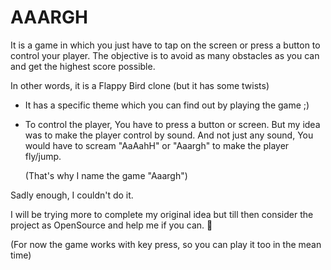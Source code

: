 # AAARGH

It is a game in which you just have to tap on the screen or press a button to control your player. The objective is to avoid as many obstacles as you can and get the highest score possible.

In other words, it is a Flappy Bird clone (but it has some twists)
- It has a specific theme which you can find out by playing the game ;)
- To control the player, You have to press a button or screen. But my idea was to make the player control by sound. And not just any sound, You would have to scream "AaAahH" or "Aaargh" to make the player fly/jump.
  
  (That's why I name the game "Aaargh")

Sadly enough, I couldn't do it.

I will be trying more to complete my original idea but till then consider the project as OpenSource and help me if you can. 🥲

(For now the game works with key press, so you can play it too in the mean time)

